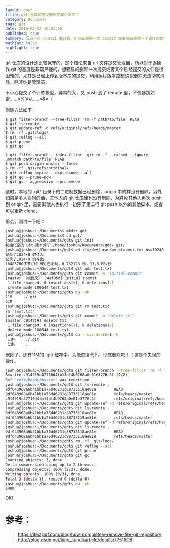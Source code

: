 ```yaml
---
layout: post
title: git 仓库如何彻底删除某个文件？
category: Document
tags: git
date: 2016-03-22 16:03:56
published: true
summary: 回退一次 commit 很容易，但彻底删除一次 commit 或者彻底删除一个误传的文件需要……
mathjax: false
highlight: true
---
```


git 仓库的设计是比较保守的，这个结论来自 git 文件提交管理里，所以对于误操作 git 的态度是非常严谨的，想轻易的删除一次提交或者某个已经提交的文件是很困难的，尤其是已经上传到版本库的提交，利用远程版本控制貌似删除无法彻底清除，除非你是管理员。


不小心提交了个训练模型，异常的大，又 push 到了 remote 里，不仅暴跳如雷……×%￥#……×&×（

删除方法如下：


```git
$ git filter-branch --tree-filter 'rm -f path/to/file' HEAD
$ git ls-remote .
$ git update-ref -d refs/original/refs/heads/master
$ rm -rf .git/logs/
$ git reflog --all
$ git prune
$ git gc
```


```git
$ git filter-branch --index-filter 'git rm -f --cached --ignore-unmatch path/to/file' HEAD
$ git push origin master --force
$ rm -rf .git/refs/original/
$ git reflog expire --expire=now --all
$ git gc --prune=now
$ git gc --aggressive --prune=now
```

这时，本地的 .git/ 目录下的二进制数据已经删除，origin 中的并没有删除，另外如果是多人协同的话，其他人的 git 仓库里也没有删除，为避免其他人再次 push 到 origin 里，需要其他人也执行一边除了第二行 git push 以外的其他脚本。或者可以重新 clone。

那么，测试一下吧：


```bash
joshua@joshua:~/Documents$ mkdir gdt
joshua@joshua:~/Documents$ cd gdt/
joshua@joshua:~/Documents/gdt$ git init
初始化空的 Git 版本库于 /home/joshua/Documents/gdt/.git/
joshua@joshua:~/Documents/gdt$ dd if=/dev/urandom of=test.txt bs=10240 count=1024
记录了1024+0 的读入
记录了1024+0 的写出
10485760字节(10 MB)已复制，0.762128 秒，13.8 MB/秒
joshua@joshua:~/Documents/gdt$ git add test.txt
joshua@joshua:~/Documents/gdt$ git commit -m 'Initial commit'
[master （根提交） 74ef95d] Initial commit
 1 file changed, 0 insertions(+), 0 deletions(-)
 create mode 100644 test.txt
joshua@joshua:~/Documents/gdt$ du -sh
11M     ./.git
21M     .
joshua@joshua:~/Documents/gdt$ git rm test.txt
rm 'test.txt'
joshua@joshua:~/Documents/gdt$ git commit -m 'delete txt'
[master c914919] delete txt
 1 file changed, 0 insertions(+), 0 deletions(-)
 delete mode 100644 test.txt
joshua@joshua:~/Documents/gdt$ du --max-depth=1 -h
 11M     ./.git
 11M     .
```

删除了，还有11M的 .git/ 缓存中，为能恢复代码，彻底删除吧！！这是个失误的操作。


```bash
joshua@joshua:~/Documents/gdt$ git filter-branch --tree-filter 'rm -f test.txt' HEAD
Rewrite c914919c47716d4fb13df4b0768a0e01e3776c3f (2/2)
Ref 'refs/heads/master' was rewritten
joshua@joshua:~/Documents/gdt$ git ls-remote .
9df643968a6b41bb1a76d46231c88733118ae81e        HEAD
9df643968a6b41bb1a76d46231c88733118ae81e        refs/heads/master
c914919c47716d4fb13df4b0768a0e01e3776c3f        refs/original/refs/heads/master
joshua@joshua:~/Documents/gdt$ git update-ref -d refs/original/refs/heads/master
joshua@joshua:~/Documents/gdt$ git ls-remote .
9df643968a6b41bb1a76d46231c88733118ae81e        HEAD
9df643968a6b41bb1a76d46231c88733118ae81e        refs/heads/master
joshua@joshua:~/Documents/gdt$ git update-ref -d refs/original/refs/heads/master
joshua@joshua:~/Documents/gdt$ git ls-remote .
9df643968a6b41bb1a76d46231c88733118ae81e        HEAD
9df643968a6b41bb1a76d46231c88733118ae81e        refs/heads/master
joshua@joshua:~/Documents/gdt$ rm -rf .git/logs/
joshua@joshua:~/Documents/gdt$ git reflog --all
joshua@joshua:~/Documents/gdt$ git prune
joshua@joshua:~/Documents/gdt$ git gc
Counting objects: 3, done.
Delta compression using up to 2 threads.
Compressing objects: 100% (2/2), done.
Writing objects: 100% (3/3), done.
Total 3 (delta 1), reused 0 (delta 0)
joshua@joshua:~/Documents/gdt$ du -sh
140K    .
```

OK!

# 参考：

> https://itextpdf.com/blog/how-completely-remove-file-git-repository
> http://blog.csdn.net/king_sundi/article/details/7751906
